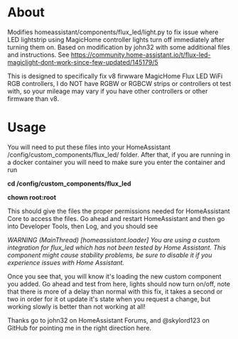 # About
Modifies homeassistant/components/flux_led/light.py to fix issue where LED lightstrip using MagicHome controller lights turn off immediately after turning them on. Based on modification by john32 with some additional files and instructions. See https://community.home-assistant.io/t/flux-led-magiclight-dont-work-since-few-updated/145179/5

This is designed to specifically fix v8 firwware MagicHome Flux LED WiFi RGB controllers, I do NOT have RGBW or RGBCW strips or controllers ot test with, so your mileage may vary if you have other controllers or other firmware than v8.

# Usage
You will need to put these files into your HomeAssistant /config/custom_components/flux_led/ folder.
After that, if you are running in a docker container you will need to make sure you enter the container and run 

**cd /config/custom_components/flux_led**

**chown root:root**


This should give the files the proper permissions needed for HomeAssistant Core to access the files.
Go ahead and restart HomeAssistant and then go into Developer Tools, then Log, and you should see

*WARNING (MainThread) [homeassistant.loader] You are using a custom integration for flux_led which has not been tested by Home Assistant. This component might cause stability problems, be sure to disable it if you experience issues with Home Assistant.*

Once you see that, you will know it's loading the new custom component you added. Go ahead and test from here, lights should now turn on/off, note that there is more of a delay than normal with this fix, it takes a second or two in order for it ot update it's state when you request a change, but working slowly is better than not working at all!

Thanks go to john32 on HomeAssistant Forums, and @skylord123 on GitHub for pointing me in the right direction here.
